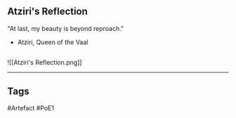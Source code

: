 ## Atziri's Reflection
"At last, my beauty is beyond reproach."
- Atziri, Queen of the Vaal
##
![[Atziri's Reflection.png]]

---
## Tags
#Artefact
#PoE1